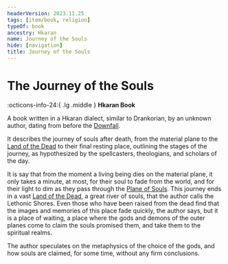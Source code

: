```yaml
---
headerVersion: 2023.11.25
tags: [item/book, religion]
typeOf: book
ancestry: Hkaran
name: Journey of the Souls
hide: [navigation]
title: Journey of the Souls
---
```

# The Journey of the Souls
:octicons-info-24:{ .lg .middle } **Hkaran Book**  

A book written in a Hkaran dialect, similar to Drankorian, by an unknown author, dating from before the [Downfall](<../../events/ancient/the-downfall.md>).

It describes the journey of souls after death, from the material plane to the [Land of the Dead](<../../cosmology/multiverse/spiritual-realms/land-of-the-dead.md>) to their final resting place, outlining the stages of the journey, as hypothesized by the spellcasters, theologians, and scholars of the day. 

It is say that from the moment a living being dies on the material plane, it only takes a minute, at most, for their soul to fade from the world, and for their light to dim as they pass through the [Plane of Souls](<../../cosmology/multiverse/plane-of-souls.md>). This journey ends in a vast [Land of the Dead](<../../cosmology/multiverse/spiritual-realms/land-of-the-dead.md>), a great river of souls, that the author calls the Lethonic Shores. Even those who have been raised from the dead find that the images and memories of this place fade quickly, the author says, but it is a place of waiting, a place where the gods and demons of the outer planes come to claim the souls promised them, and take them to the spiritual realms. 

The author speculates on the metaphysics of the choice of the gods, and how souls are claimed, for some time, without any firm conclusions. 